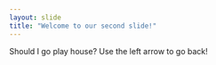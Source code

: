 ```yaml
---
layout: slide
title: "Welcome to our second slide!"
---
```

Should I go play house?
Use the left arrow to go back!
